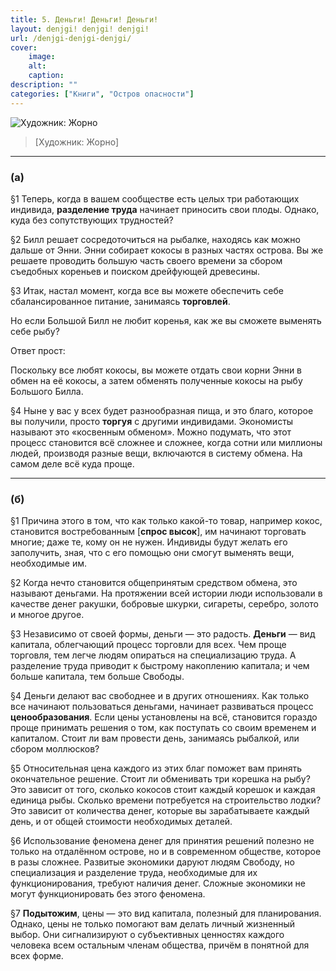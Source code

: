 ```yaml
---
title: 5. Деньги! Деньги! Деньги!
layout: denjgi! denjgi! denjgi!
url: /denjgi-denjgi-denjgi/
cover:
    image:
    alt: 
    caption: 
description: ""
categories: ["Книги", "Остров опасности"]
---
```


![Художник: Жорно](/img/books/antologiya-anarho-kapitalizma/4.jpg "")
>[Художник: Жорно]

-----

### <h3>(а)</h3>

§1 Теперь, когда в вашем сообществе есть целых три работающих индивида, **разделение труда** начинает приносить свои плоды. Однако, куда без сопутствующих трудностей?

§2 Билл решает сосредоточиться на рыбалке, находясь как можно дальше от Энни. Энни собирает кокосы в разных частях острова. Вы же решаете проводить большую часть своего времени за сбором съедобных кореньев и поиском дрейфующей древесины.

§3 Итак, настал момент, когда все вы можете обеспечить себе сбалансированное питание, занимаясь **торговлей**.

Но если Большой Билл не любит коренья, как же вы сможете выменять себе рыбу?

Ответ прост:

Поскольку все любят кокосы, вы можете отдать свои корни Энни в обмен на её кокосы, а затем обменять полученные кокосы на рыбу Большого Билла.

§4 Ныне у вас у всех будет разнообразная пища, и это благо, которое вы получили, просто **торгуя** с другими индивидами. Экономисты называют это «косвенным обменом». Можно подумать, что этот процесс становится всё сложнее и сложнее, когда сотни или миллионы людей, производя разные вещи, включаются в систему обмена. На самом деле всё куда проще.

-----

### <h3>(б)</h3>

§1 Причина этого в том, что как только какой-то товар, например кокос, становится востребованным [**спрос высок**], им начинают торговать многие; даже те, кому он не нужен. Индивиды будут желать его заполучить, зная, что с его помощью они смогут выменять вещи, необходимые им.

§2 Когда нечто становится общепринятым средством обмена, это называют деньгами. На протяжении всей истории люди использовали в качестве денег ракушки, бобровые шкурки, сигареты, серебро, золото и многое другое.

§3 Независимо от своей формы, деньги — это радость. **Деньги** — вид капитала, облегчающий процесс торговли для всех. Чем проще торговля, тем легче людям опираться на специализацию труда. А разделение труда приводит к быстрому накоплению капитала; и чем больше капитала, тем больше Свободы.

§4 Деньги делают вас свободнее и в других отношениях. Как только все начинают пользоваться деньгами, начинает развиваться процесс **ценообразования**. Если цены установлены на всё, становится гораздо проще принимать решения о том, как поступать со своим временем и капиталом. Стоит ли вам провести день, занимаясь рыбалкой, или сбором моллюсков?

§5 Относительная цена каждого из этих благ поможет вам принять окончательное решение. Стоит ли обменивать три корешка на рыбу? Это зависит от того, сколько кокосов стоит каждый корешок и каждая единица рыбы. Сколько времени потребуется на строительство лодки? Это зависит от количества денег, которые вы зарабатываете каждый день, и от общей стоимости необходимых деталей.

§6 Использование феномена денег для принятия решений полезно не только на отдалённом острове, но и в современном обществе, которое в разы сложнее. Развитые экономики даруют людям Свободу, но специализация и разделение труда, необходимые для их функционирования, требуют наличия денег. Сложные экономики не могут функционировать без этого феномена.

§7 **Подытожим**, цены — это вид капитала, полезный для планирования. Однако, цены не только помогают вам делать личный жизненный выбор. Они сигнализируют о субъективных ценностях каждого человека всем остальным членам общества, причём в понятной для всех форме.